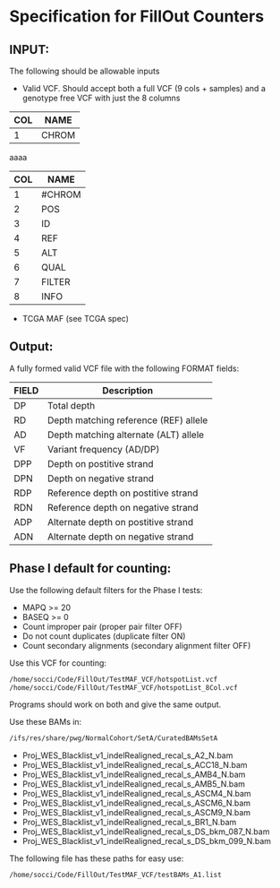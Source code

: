 # Specification for FillOut Counters

## INPUT:

The following should be allowable inputs

* Valid VCF. Should accept both a full VCF (9 cols + samples) and a genotype free VCF with just the 8 columns

COL | NAME
-|-
1 | CHROM

aaaa

COL | NAME
--|--
1| #CHROM
2| POS
3| ID
4| REF
5| ALT
6| QUAL
7| FILTER
8| INFO

* TCGA MAF (see TCGA spec)

## Output:

A fully formed valid VCF file with the following FORMAT fields:

FIELD | Description
------|------------
DP	  | Total depth
RD    | Depth matching reference (REF) allele
AD    | Depth matching alternate (ALT) allele
VF    | Variant frequency (AD/DP)
DPP   | Depth on postitive strand
DPN   | Depth on negative strand
RDP   | Reference depth on postitive strand
RDN   | Reference depth on negative strand
ADP   | Alternate depth on postitive strand
ADN   | Alternate depth on negative strand

## Phase I default for counting:

Use the following default filters for the Phase I tests:

* MAPQ >= 20
* BASEQ >= 0
* Count improper pair (proper pair filter OFF)
* Do not count duplicates (duplicate filter ON)
* Count secondary alignments (secondary alignment filter OFF)

Use this VCF for counting:

```bash
/home/socci/Code/FillOut/TestMAF_VCF/hotspotList.vcf
/home/socci/Code/FillOut/TestMAF_VCF/hotspotList_8Col.vcf
```

Programs should work on both and give the same output.

Use these BAMs in:

```bash
/ifs/res/share/pwg/NormalCohort/SetA/CuratedBAMsSetA
```

* Proj_WES_Blacklist_v1_indelRealigned_recal_s_A2_N.bam
* Proj_WES_Blacklist_v1_indelRealigned_recal_s_ACC18_N.bam
* Proj_WES_Blacklist_v1_indelRealigned_recal_s_AMB4_N.bam
* Proj_WES_Blacklist_v1_indelRealigned_recal_s_AMB5_N.bam
* Proj_WES_Blacklist_v1_indelRealigned_recal_s_ASCM4_N.bam
* Proj_WES_Blacklist_v1_indelRealigned_recal_s_ASCM6_N.bam
* Proj_WES_Blacklist_v1_indelRealigned_recal_s_ASCM9_N.bam
* Proj_WES_Blacklist_v1_indelRealigned_recal_s_BR1_N.bam
* Proj_WES_Blacklist_v1_indelRealigned_recal_s_DS_bkm_087_N.bam
* Proj_WES_Blacklist_v1_indelRealigned_recal_s_DS_bkm_099_N.bam

The following file has these paths for easy use:

```bash
/home/socci/Code/FillOut/TestMAF_VCF/testBAMs_A1.list
```

